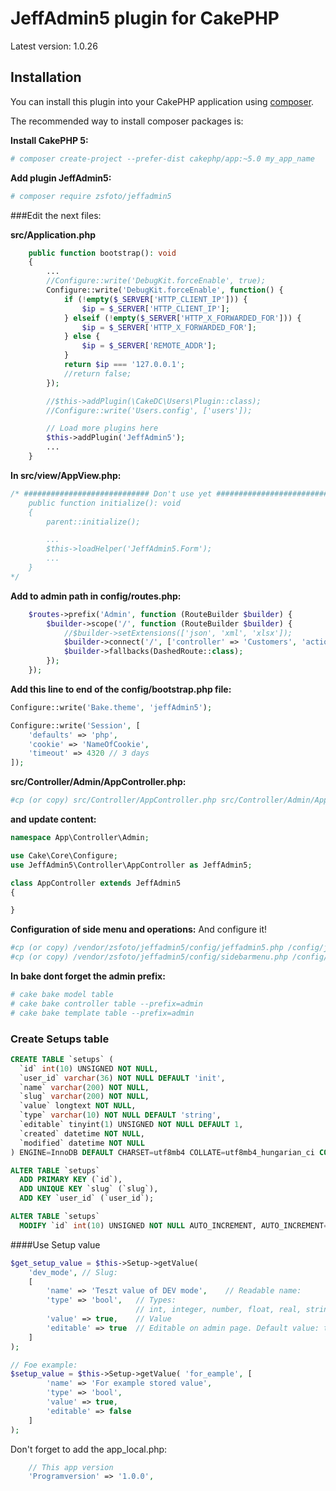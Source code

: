 # JeffAdmin5 plugin for CakePHP
Latest version: 1.0.26

## Installation

You can install this plugin into your CakePHP application using [composer](https://getcomposer.org).

The recommended way to install composer packages is:

**Install CakePHP 5:**
```bash
# composer create-project --prefer-dist cakephp/app:~5.0 my_app_name
```

**Add plugin JeffAdmin5:**

```bash
# composer require zsfoto/jeffadmin5
```

###Edit the next files:

**src/Application.php**
```php
    public function bootstrap(): void
    {
		...
		//Configure::write('DebugKit.forceEnable', true);
		Configure::write('DebugKit.forceEnable', function() {
			if (!empty($_SERVER['HTTP_CLIENT_IP'])) {
				$ip = $_SERVER['HTTP_CLIENT_IP'];
			} elseif (!empty($_SERVER['HTTP_X_FORWARDED_FOR'])) {
				$ip = $_SERVER['HTTP_X_FORWARDED_FOR'];
			} else {
				$ip = $_SERVER['REMOTE_ADDR'];
			}
			return $ip === '127.0.0.1';
			//return false;
		});

        //$this->addPlugin(\CakeDC\Users\Plugin::class);
        //Configure::write('Users.config', ['users']);

		// Load more plugins here
		$this->addPlugin('JeffAdmin5');
        ...
    }
```

**In src/view/AppView.php:**
```php
/* ############################ Don't use yet #########################
    public function initialize(): void
    {
        parent::initialize();

		...
        $this->loadHelper('JeffAdmin5.Form');
		...
    }
*/
```


**Add to admin path in config/routes.php:**

```php
    $routes->prefix('Admin', function (RouteBuilder $builder) {
        $builder->scope('/', function (RouteBuilder $builder) {
            //$builder->setExtensions(['json', 'xml', 'xlsx']);
            $builder->connect('/', ['controller' => 'Customers', 'action' => 'index']);
            $builder->fallbacks(DashedRoute::class);
        });
    });
```

**Add this line to end of the config/bootstrap.php file:**
```php
Configure::write('Bake.theme', 'jeffAdmin5');

Configure::write('Session', [
    'defaults' => 'php',
    'cookie' => 'NameOfCookie',
    'timeout' => 4320 // 3 days
]);
```


**src/Controller/Admin/AppController.php:**
```bash
#cp (or copy) src/Controller/AppController.php src/Controller/Admin/AppController.php
```

**and update content:**
```php
namespace App\Controller\Admin;

use Cake\Core\Configure;
use JeffAdmin5\Controller\AppController as JeffAdmin5;

class AppController extends JeffAdmin5
{

}
```

**Configuration of side menu and operations:**
And configure it!
```bash
#cp (or copy) /vendor/zsfoto/jeffadmin5/config/jeffadmin5.php /config/jeffadmin5.php
#cp (or copy) /vendor/zsfoto/jeffadmin5/config/sidebarmenu.php /config/sidebarmenu.php
```


**In bake dont forget the admin prefix:**
```bash
# cake bake model table
# cake bake controller table --prefix=admin
# cake bake template table --prefix=admin
```

### Create Setups table
```sql
CREATE TABLE `setups` (
  `id` int(10) UNSIGNED NOT NULL,
  `user_id` varchar(36) NOT NULL DEFAULT 'init',
  `name` varchar(200) NOT NULL,
  `slug` varchar(200) NOT NULL,
  `value` longtext NOT NULL,
  `type` varchar(10) NOT NULL DEFAULT 'string',
  `editable` tinyint(1) UNSIGNED NOT NULL DEFAULT 1,
  `created` datetime NOT NULL,
  `modified` datetime NOT NULL
) ENGINE=InnoDB DEFAULT CHARSET=utf8mb4 COLLATE=utf8mb4_hungarian_ci COMMENT='Setups table';

ALTER TABLE `setups`
  ADD PRIMARY KEY (`id`),
  ADD UNIQUE KEY `slug` (`slug`),
  ADD KEY `user_id` (`user_id`);

ALTER TABLE `setups`
  MODIFY `id` int(10) UNSIGNED NOT NULL AUTO_INCREMENT, AUTO_INCREMENT=1;
```

####Use Setup value
```php
$get_setup_value = $this->Setup->getValue(
    'dev_mode', // Slug:
    [
        'name' => 'Teszt value of DEV mode',	// Readable name:
        'type' => 'bool',	// Types:
        					// int, integer, number, float, real, string, text, richtext, date, time, datetime
        'value' => true,	// Value
        'editable' => true	// Editable on admin page. Default value: true
    ]
);

// Foe example:
$setup_value = $this->Setup->getValue( 'for_eample', [
        'name' => 'For example stored value',
        'type' => 'bool',
        'value' => true,
        'editable' => false
    ]
);

```

Don't forget to add the app_local.php:
```php
	// This app version
	'Programversion' => '1.0.0',
```

